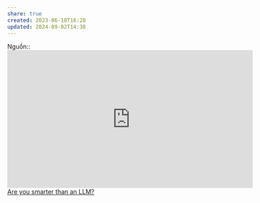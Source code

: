```yaml
---
share: true
created: 2023-06-10T16:28
updated: 2024-09-02T14:38
---
```

Nguồn:: <iframe width="560" height="315" src="https://www.youtube.com/embed/WqYBx2gB6vA" title="YouTube video player" frameborder="0" allow="accelerometer; autoplay; clipboard-write; encrypted-media; gyroscope; picture-in-picture; web-share" referrerpolicy="strict-origin-when-cross-origin" allowfullscreen></iframe>
[Are you smarter than an LLM?](https://d.erenrich.net/are-you-smarter-than-an-llm/index.html)